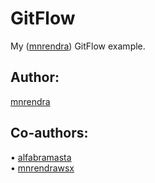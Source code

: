 # GitFlow
My ([mnrendra](https://github.com/mnrendra)) GitFlow example.

## Author:
[mnrendra](https://github.com/mnrendra)
## Co-authors:
• [alfabramasta](https://github.com/alfabramasta)  
• [mnrendrawsx](https://github.com/mnrendrawsx)
